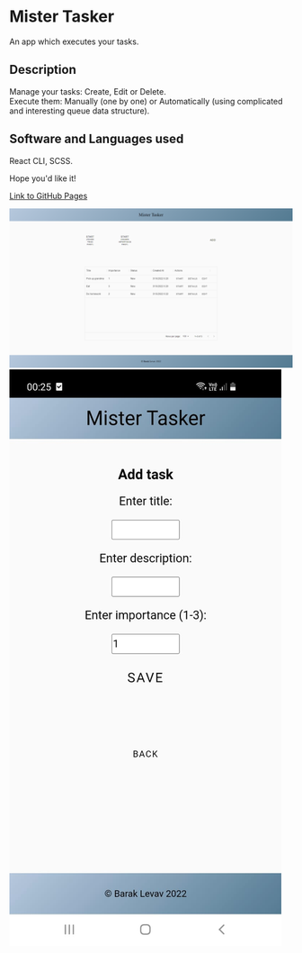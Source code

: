 # Mister Tasker

An app which executes your tasks.

## Description

Manage your tasks: Create, Edit or Delete.
<br>
Execute them: Manually (one by one) or Automatically (using complicated and interesting queue data structure). 

## Software and Languages used

React CLI, SCSS.

Hope you'd like it!

<a href="https://barakz13.github.io/mister-tasker/" target="blank">Link to GitHub Pages</a>

![My Image](mtfull.png)
![My Image](mtmobile.jpeg)
